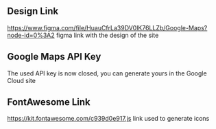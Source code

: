 ## Design Link

https://www.figma.com/file/HuauCfrLa39DV0lK76LLZb/Google-Maps?node-id=0%3A2
figma link with the design of the site

## Google Maps API Key 

The used API key is now closed, you can generate yours in the Google Cloud site

## FontAwesome Link

https://kit.fontawesome.com/c939d0e917.js
link used to generate icons

